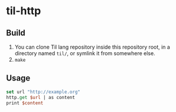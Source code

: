# til-http

## Build

1. You can clone Til lang repository inside this repository root, in
   a directory named `til/`, or symlink it from somewhere else.
1. `make`

## Usage

```tcl
set url "http://example.org"
http.get $url | as content
print $content
```
